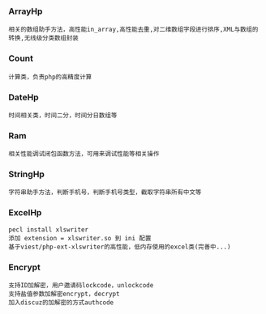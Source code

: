 ### ArrayHp
    相关的数组助手方法，高性能in_array,高性能去重,对二维数组字段进行排序,XML与数组的转换,无线级分类数组封装
### Count
    计算类，负责php的高精度计算
### DateHp
    时间相关类，时间二分，时间分日数组等
### Ram
    相关性能调试闭包函数方法，可用来调试性能等相关操作
### StringHp
    字符串助手方法，判断手机号，判断手机号类型，截取字符串所有中文等
### ExcelHp
    pecl install xlswriter
    添加 extension = xlswriter.so 到 ini 配置
    基于viest/php-ext-xlswriter的高性能，低内存使用的excel类(完善中...)
### Encrypt
    支持ID加解密，用户邀请码lockcode，unlockcode
    支持盐值参数加解密encrypt，decrypt
    加入discuz的加解密的方式authcode